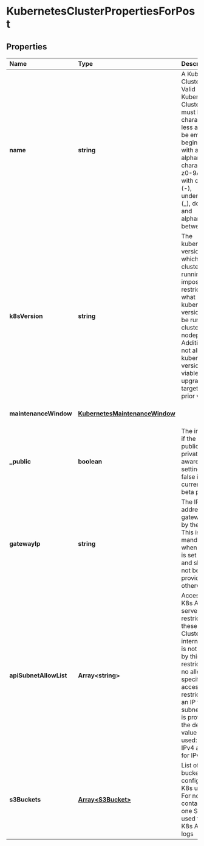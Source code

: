 # KubernetesClusterPropertiesForPost

## Properties

| Name | Type | Description | Notes |
| :--- | :--- | :--- | :--- |
| **name** | **string** | A Kubernetes Cluster Name. Valid Kubernetes Cluster name must be 63 characters or less and must be empty or begin and end with an alphanumeric character \(\[a-z0-9A-Z\]\) with dashes \(-\), underscores \(\_\), dots \(.\), and alphanumerics between. | \[default to undefined\] |
| **k8sVersion** | **string** | The kubernetes version in which a cluster is running. This imposes restrictions on what kubernetes versions can be run in a cluster\'s nodepools. Additionally, not all kubernetes versions are viable upgrade targets for all prior versions. | \[optional\] \[default to undefined\] |
| **maintenanceWindow** | [**KubernetesMaintenanceWindow**](kubernetesmaintenancewindow.md) |  | \[optional\] \[default to undefined\] |
| **\_public** | **boolean** | The indicator if the cluster is public or private. Be aware that setting it to false is currently in beta phase. | \[optional\] \[default to true\] |
| **gatewayIp** | **string** | The IP address of the gateway used by the cluster. This is mandatory when `public` is set to `false` and should not be provided otherwise. | \[optional\] \[default to undefined\] |
| **apiSubnetAllowList** | **Array&lt;string&gt;** | Access to the K8s API server is restricted to these CIDRs. Cluster-internal traffic is not affected by this restriction. If no allowlist is specified, access is not restricted. If an IP without subnet mask is provided, the default value will be used: 32 for IPv4 and 128 for IPv6. | \[optional\] \[default to undefined\] |
| **s3Buckets** | [**Array&lt;S3Bucket&gt;**](https://github.com/ionos-cloud/sdk-nodejs/tree/31f54446572a26911aaf0e579271a56bddcc7766/docs/models/S3Bucket.md) | List of S3 bucket configured for K8s usage. For now it contains only one S3 bucket used to store K8s API audit logs | \[optional\] \[default to undefined\] |

